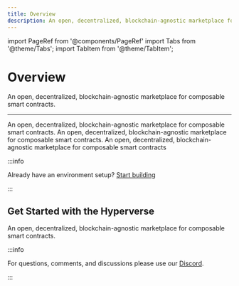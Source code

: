 ```yaml
---
title: Overview
description: An open, decentralized, blockchain-agnostic marketplace for composable smart contracts
---
```


import PageRef from '@components/PageRef'
import Tabs from '@theme/Tabs';
import TabItem from '@theme/TabItem';

# Overview

An open, decentralized, blockchain-agnostic marketplace for composable smart contracts.

---

An open, decentralized, blockchain-agnostic marketplace for composable smart contracts. An open, decentralized, blockchain-agnostic marketplace for composable smart contracts. An open, decentralized, blockchain-agnostic marketplace for composable smart contracts

:::info

Already have an environment setup? [Start building](../introduction)

:::

## Get Started with the Hyperverse

An open, decentralized, blockchain-agnostic marketplace for composable smart contracts.

<PageRef url="using-mac" pageName="Using Mac" />
<PageRef url="using-windows" pageName="Using Windows" />

:::info

For questions, comments, and discussions please use our [Discord](https://discord.com/invite/uqecGxg).

:::
